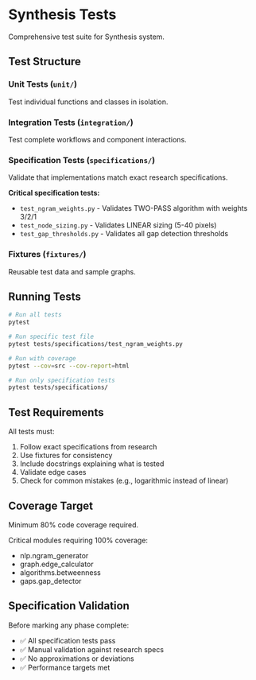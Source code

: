 # Synthesis Tests

Comprehensive test suite for Synthesis system.

## Test Structure

### Unit Tests (`unit/`)
Test individual functions and classes in isolation.

### Integration Tests (`integration/`)
Test complete workflows and component interactions.

### Specification Tests (`specifications/`)
Validate that implementations match exact research specifications.

**Critical specification tests:**
- `test_ngram_weights.py` - Validates TWO-PASS algorithm with weights 3/2/1
- `test_node_sizing.py` - Validates LINEAR sizing (5-40 pixels)
- `test_gap_thresholds.py` - Validates all gap detection thresholds

### Fixtures (`fixtures/`)
Reusable test data and sample graphs.

## Running Tests

```bash
# Run all tests
pytest

# Run specific test file
pytest tests/specifications/test_ngram_weights.py

# Run with coverage
pytest --cov=src --cov-report=html

# Run only specification tests
pytest tests/specifications/
```

## Test Requirements

All tests must:
1. Follow exact specifications from research
2. Use fixtures for consistency
3. Include docstrings explaining what is tested
4. Validate edge cases
5. Check for common mistakes (e.g., logarithmic instead of linear)

## Coverage Target

Minimum 80% code coverage required.

Critical modules requiring 100% coverage:
- nlp.ngram_generator
- graph.edge_calculator
- algorithms.betweenness
- gaps.gap_detector

## Specification Validation

Before marking any phase complete:
- ✅ All specification tests pass
- ✅ Manual validation against research specs
- ✅ No approximations or deviations
- ✅ Performance targets met
